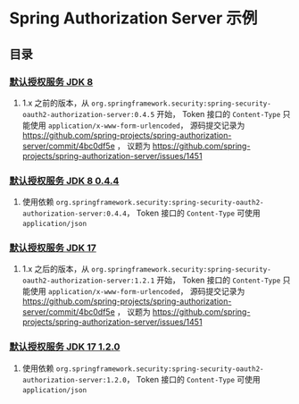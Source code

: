 # Spring Authorization Server 示例

## 目录

### [默认授权服务 JDK 8](default-authorization-server-jdk8)

1. 1.x 之前的版本，从 `org.springframework.security:spring-security-oauth2-authorization-server:0.4.5` 开始，
   Token 接口的 `Content-Type` 只能使用 `application/x-www-form-urlencoded`，
   源码提交记录为 https://github.com/spring-projects/spring-authorization-server/commit/4bc0df5e ，
   议题为 https://github.com/spring-projects/spring-authorization-server/issues/1451

### [默认授权服务 JDK 8 0.4.4](default-authorization-server-jdk8-0.4.4)

1. 使用依赖 `org.springframework.security:spring-security-oauth2-authorization-server:0.4.4`，
   Token 接口的 `Content-Type` 可使用 `application/json`

### [默认授权服务 JDK 17](default-authorization-server-jdk17)

1. 1.x 之后的版本，从 `org.springframework.security:spring-security-oauth2-authorization-server:1.2.1` 开始，
   Token 接口的 `Content-Type` 只能使用 `application/x-www-form-urlencoded`，
   源码提交记录为 https://github.com/spring-projects/spring-authorization-server/commit/4bc0df5e ，
   议题为 https://github.com/spring-projects/spring-authorization-server/issues/1451

### [默认授权服务 JDK 17 1.2.0](default-authorization-server-jdk17-1.2.0)

1. 使用依赖 `org.springframework.security:spring-security-oauth2-authorization-server:1.2.0`，
   Token 接口的 `Content-Type` 可使用 `application/json`
